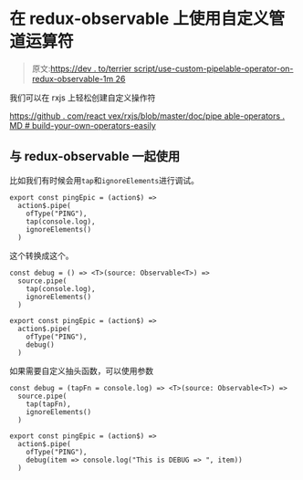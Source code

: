 # 在 redux-observable 上使用自定义管道运算符

> 原文:[https://dev . to/terrier script/use-custom-pipelable-operator-on-redux-observable-1m 26](https://dev.to/terrierscript/use-custom-pipeable-operator-on-redux-observable-1m26)

我们可以在 rxjs 上轻松创建自定义操作符

[https://github . com/react vex/rxjs/blob/master/doc/pipe able-operators . MD # build-your-own-operators-easily](https://github.com/ReactiveX/rxjs/blob/master/doc/pipeable-operators.md#build-your-own-operators-easily)

## [](#use-with-reduxobservable)与 redux-observable 一起使用

比如我们有时候会用`tap`和`ignoreElements`进行调试。

```
export const pingEpic = (action$) =>
  action$.pipe(
    ofType("PING"),
    tap(console.log),
    ignoreElements()
  ) 
```

这个转换成这个。

```
const debug = () => <T>(source: Observable<T>) =>
  source.pipe(
    tap(console.log),
    ignoreElements()
  )

export const pingEpic = (action$) =>
  action$.pipe(
    ofType("PING"),
    debug()
  ) 
```

如果需要自定义抽头函数，可以使用参数

```
const debug = (tapFn = console.log) => <T>(source: Observable<T>) =>
  source.pipe(
    tap(tapFn),
    ignoreElements()
  )

export const pingEpic = (action$) =>
  action$.pipe(
    ofType("PING"),
    debug(item => console.log("This is DEBUG => ", item))
  ) 
```